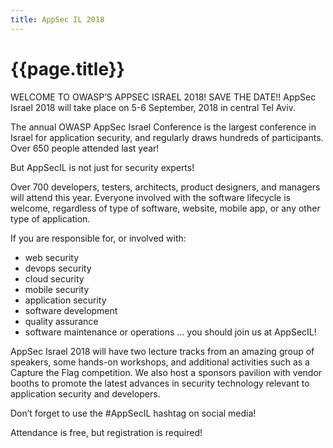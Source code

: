 ```yaml
---
title: AppSec IL 2018
---
```


# {{page.title}}


WELCOME TO OWASP’S APPSEC ISRAEL 2018!
SAVE THE DATE!!
AppSec Israel 2018 will take place on 5-6 September, 2018 in central Tel Aviv.


The annual OWASP AppSec Israel Conference is the largest conference in Israel for application security,
and regularly draws hundreds of participants. Over 650 people attended last year!


But AppSecIL is not just for security experts!


Over 700 developers, testers, architects, product designers, and managers will attend this year.
Everyone involved with the software lifecycle is welcome, regardless of type of software, website, mobile app, or any other type of application.


If you are responsible for, or involved with:


* web security
* devops security
* cloud security
* mobile security
* application security
* software development
* quality assurance
* software maintenance or operations
… you should join us at AppSecIL!


AppSec Israel 2018 will have two lecture tracks from an amazing group of speakers, some hands-on workshops, and additional activities such as a Capture the Flag competition. 
We also host a sponsors pavilion with vendor booths to promote the latest advances in security technology relevant to application security and developers.


Don’t forget to use the #AppSecIL hashtag on social media!


Attendance is free, but registration is required!

